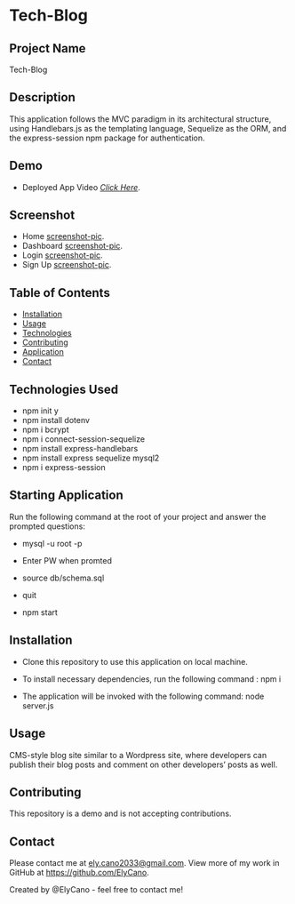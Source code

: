 # Tech-Blog

## Project Name

Tech-Blog

## Description

This application follows the MVC paradigm in its architectural structure, using Handlebars.js as the templating language, Sequelize as the ORM, and the express-session npm package for authentication.

## Demo

- Deployed App Video [_Click Here_](https://watch.screencastify.com/v/Pf900zSmoswxMwzIuqM1).

## Screenshot

- Home [screenshot-pic](https://github.com/ElyCano/Tech-Blog/blob/main/__tests__/Home.jpg?raw=true).
- Dashboard [screenshot-pic](https://github.com/ElyCano/Tech-Blog/blob/main/__tests__/Dashboard.jpg?raw=true).
- Login [screenshot-pic](https://github.com/ElyCano/Tech-Blog/blob/main/__tests__/Login.jpg?raw=true).
- Sign Up [screenshot-pic](https://github.com/ElyCano/Tech-Blog/blob/main/__tests__/SignUp.jpg?raw=true).

## Table of Contents

- [Installation](#Installation)
- [Usage](#Usage)
- [Technologies](#Technologies_Used)
- [Contributing](#Contributing)
- [Application](#Starting_Application)
- [Contact](#Contact)

## Technologies Used

- npm init y
- npm install dotenv
- npm i bcrypt
- npm i connect-session-sequelize
- npm install express-handlebars
- npm install express sequelize mysql2
- npm i express-session

## Starting Application

Run the following command at the root of your project and answer the prompted questions:

- mysql -u root -p

- Enter PW when promted

- source db/schema.sql

- quit

- npm start

## Installation

- Clone this repository to use this application on local machine.

- To install necessary dependencies, run the following command :
  npm i

- The application will be invoked with the following command:
  node server.js

## Usage

CMS-style blog site similar to a Wordpress site, where developers can publish their blog posts and comment on other developers’ posts as well.

## Contributing

This repository is a demo and is not accepting contributions.

## Contact

Please contact me at ely.cano2033@gmail.com. View more of my work in GitHub at https://github.com/ElyCano.

Created by @ElyCano - feel free to contact me!
